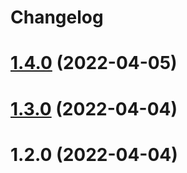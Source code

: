 # Changelog

# [1.4.0](https://github.com/batatinha-delivery/simple-js/compare/v1.3.0...v1.4.0) (2022-04-05)

# [1.3.0](https://github.com/batatinha-delivery/simple-js/compare/v1.2.0...v1.3.0) (2022-04-04)

# 1.2.0 (2022-04-04)